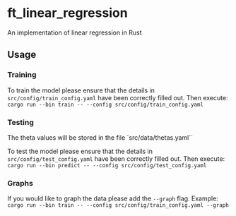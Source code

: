# ft_linear_regression

An implementation of linear regression in Rust

## Usage
### Training
To train the model please ensure that the details in `src/config/train_config.yaml` have been correctly filled out.
Then execute: `cargo run --bin train -- --config src/config/train_config.yaml`

### Testing
The theta values will be stored in the file `src/data/thetas.yaml``

To test the model please ensure that the details in `src/config/test_config.yaml` have been correctly filled out.
Then execute: `cargo run --bin predict -- --config src/config/test_config.yaml`

### Graphs
If you would like to graph the data please add the `--graph` flag.
Example: `cargo run --bin train -- --config src/config/train_config.yaml --graph`
